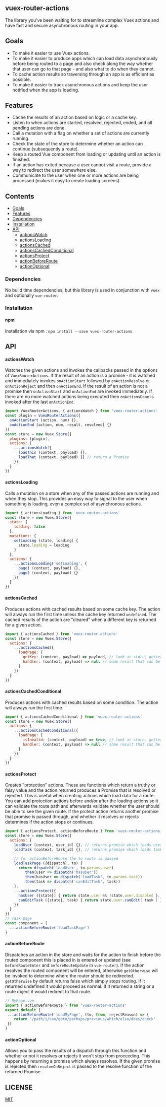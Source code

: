 ## vuex-router-actions

The library you've been waiting for to streamline complex Vuex actions and have fast and secure asynchronous routing in your app.

## Goals

- To make it easier to use Vuex actions.
- To make it easier to produce apps which can load data asynchronously before being routed to a page and also check along the way whether that user can go to that page - and also what to do when they cannot.
- To cache action results so traversing through an app is as efficient as possible.
- To make it easier to track asynchronous actions and keep the user notified when the app is loading.

## Features

- Cache the results of an action based on logic or a cache key.
- Listen to when actions are started, resolved, rejected, ended, and all pending actions are done.
- Call a mutation with a flag on whether a set of actions are currently running.
- Check the state of the store to determine whether an action can continue (subsequently a route).
- Keep a routed Vue component from loading or updating until an action is finished.
- If an action has exited because a user cannot visit a route, provide a way to redirect the user somewhere else.
- Communicate to the user when one or more actions are being processed (makes it easy to create loading screens).

## Contents

- [Goals](#goals)
- [Features](#features)
- [Dependencies](#dependencies)
- [Installation](#installation)
- [API](#api)
  - [actionsWatch](#actionswatch)
  - [actionsLoading](#actionsloading)
  - [actionsCached](#actionscached)
  - [actionsCachedConditional](#actionscachedconditional)
  - [actionsProtect](#actionsprotect)
  - [actionBeforeRoute](#actionbeforeroute)
  - [actionOptional](#actionoptional)

### Dependencies

No build time dependencies, but this library is used in conjunction with `vuex` and optionally `vue-router`.

### Installation

#### npm

Installation via npm : `npm install --save vuex-router-actions`

## API

#### actionsWatch

Watches the given actions and invokes the callbacks passed in the options of `VuexRouterActions`. If the result of an action is a promise - it is watched and immediately invokes `onActionStart` followed by `onActionResolve` or `onActionReject` and then `onActionEnd`. If the result of an action is not a promise then `onActionStart` and `onActionEnd` are invoked immediately. If there are no more watched actions being executed then `onActionsDone` is invoked after the last `onActionEnd`.

```javascript
import VuexRouterActions, { actionsWatch } from 'vuex-router-actions'
const plugin = VuexRouterActions({
  onActionStart (action, num) {},
  onActionEnd (action, num, result, resolved) {}
})
const store = new Vuex.Store({
  plugins: [plugin],
  actions: {
    ...actionsWatch({
      loadThis (context, payload) {},
      loadThat (context, payload) {} // return a Promise
    })
  }
})
```

#### actionsLoading

Calls a mutation on a store when any of the passed actions are running and when they stop. This provides an easy way to signal to the user when something is loading, even a complex set of asynchronous actions.

```javascript
import { actionsLoading } from 'vuex-router-actions'
const store = new Vuex.Store({
  state: {
    loading: false
  },
  mutations: {
    setLoading (state, loading) {
      state.loading = loading
    }
  },
  actions: {
    ...actionsLoading('setLoading', {
      page1 (context, payload) {},
      page2 (context, payload) {}
    })
  }
})
```

#### actionsCached

Produces actions with cached results based on some cache key. The action will always run the first time unless the cache key returned `undefined`. The cached results of the action are "cleared" when a different key is returned for a given action.

```javascript
import { actionsCached } from 'vuex-router-actions'
const store = new Vuex.Store({
  actions: {
    ...actionsCached({
      loadPage: {
        getKey: (context, payload) => payload, // look at store, getters, payload, etc
        handler: (context, payload) => null // some result that can be cached
      }
    })
  }
})
```

#### actionsCachedConditional

Produces actions with cached results based on some condition. The action will always run the first time.

```javascript
import { actionsCachedConditional } from 'vuex-router-actions'
const store = new Vuex.Store({
  actions: {
    ...actionsCachedConditional({
      loadPage: {
        isInvalid: (context, payload) => true, // look at store, getters, payload, etc
        handler: (context, payload) => null // some result that can be cached
      }
    })
  }
})
```

#### actionsProtect

Creates "protection" actions. These are functions which return a truthy or falsy value and the action returned produces a Promise that is resolved or rejected. This is useful when creating actions which load data for a route. You can add protection actions before and/or after the loading actions so it can validate the route path and afterwards validate whether the user should be able to see the given route. If the protect action returns another promise that promise is passed through, and whether it resolves or rejects determines if the action stops or continues.

```javascript
import { actionsProtect, actionBeforeRoute } from 'vuex-router-actions'
const store = new Vuex.Store({
  actions: {
    loadUser (context, user_id) {}, // returns promise which loads user data, also commits user to state
    loadTask (context, task_id) {}, // returns promise which loads task data

    // for actionBeforeRoute the to route is passed
    loadTaskPage ({dispatch}, to) {
      return dispatch('loadUser', to.params.user)
        .then(user => dispatch('hasUser'))
        .then(hasUser => dispatch('loadTask', to.params.task))
        .then(task => dispatch('canEditTask', task))
    },
    ...actionsProtect({
      hasUser ({state}) { return state.user && !state.user.disabled },
      canEditTask ({state}, task) { return state.user.canEdit( task ) }
    })
  }
})
// Task page
const component = {
  ...actionBeforeRoute('loadTaskPage')
}
```

#### actionBeforeRoute

Dispatches an action in the store and waits for the action to finish before the routed component this is placed in is entered or updated (see `beforeRouteEnter` and `beforeRouteUpdate` in `vue-router`). If the action resolves the routed component will be entered, otherwise `getOtherwise` will be invoked to determine where the router should be redirected. `getOtherwise` by default returns false which simply stops routing. If it returned undefined it would proceed as normal. If it returned a string or a route object it would redirect to that route.

```javascript
// MyPage.vue
import { actionBeforeRoute } from 'vuex-router-actions'
export default {
 ...actionBeforeRoute('loadMyPage', (to, from, rejectReason) => {
    return '/path/i/can/goto/perhaps/previous/which/also/does/check'
 })
}
```

#### actionOptional

Allows you to pass the results of a dispatch through this function and whether or not it resolves or rejects it won't stop from proceeding. This happens by returning a promise which always resolves. If the given promise is rejected then `resolveOnReject` is passed to the resolve function of the returned Promise.

## LICENSE
[MIT](https://opensource.org/licenses/MIT)
